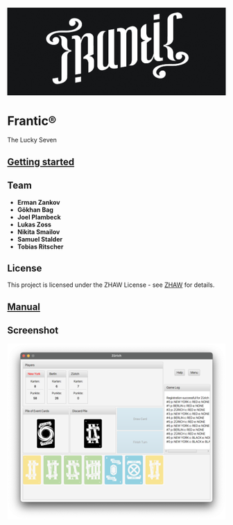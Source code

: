 ![FranticLogo](Ressources/frantic1.jpeg)

# Frantic®
The Lucky Seven


## [Getting started](Ressources/Installation.Guide.pdf)


## Team

* **Erman Zankov**
* **Gökhan Bag**
* **Joel Plambeck**
* **Lukas Zoss**
* **Nikita Smailov**
* **Samuel Stalder**
* **Tobias Ritscher**


## License 
This project is licensed under the ZHAW License - see [ZHAW](http://www.zhaw.ch) for details.

## [Manual](Ressources/Regeln_Gesamtuebersicht_EN.pdf)

## Screenshot
![ScreenShot](Ressources/Spiel_Light_mode.png)
